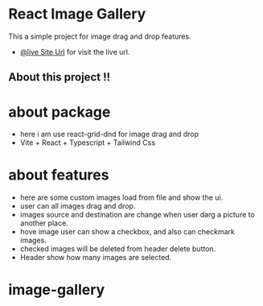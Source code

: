 # React Image Gallery

This a simple project for image drag and drop features.

- [@live Site Url](https://image-gallery-drag-drop.netlify.app/) for visit the live url.

## About this project !!

# about package
- here i am use react-grid-dnd for image drag and drop
- Vite + React + Typescript + Tailwind Css 
# about features
- here are some custom images load from file and show the ui. 
- user can all images drag and drop.
- images source and destination are change when user darg a picture to another place.
- hove image user can show a checkbox, and also can checkmark images.
- checked images will be deleted from header delete button.
- Header show how many images are selected.

# image-gallery
